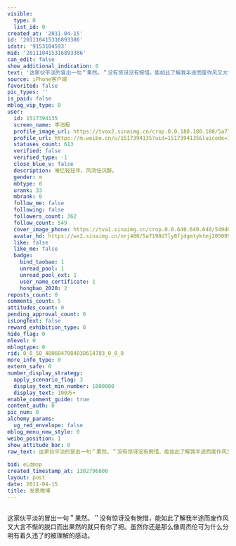 ```yaml
---
visible:
  type: 0
  list_id: 0
created_at: '2011-04-15'
id: '201110415316893386'
idstr: '9153184593'
mid: '201110415316893386'
can_edit: false
show_additional_indication: 0
text: '这家伙平淡的冒出一句＂果然。＂没有惊讶没有惋惜，能如此了解我半途而废作风又大言不惭的脱口而出果然的就只有你了把。虽然你还是那么像周杰伦可为什么分明有着久违了的被理解的感动。 '
source: iPhone客户端
favorited: false
pic_types: ''
is_paid: false
mblog_vip_type: 0
user:
  id: 1517394135
  screen_name: 李消极
  profile_image_url: https://tvax2.sinaimg.cn/crop.0.0.180.180.180/5a7198d7ly8fjdgmtyktmj20500500so.jpg?KID=imgbed,tva&Expires=1606400134&ssig=pbj03i8oIn
  profile_url: https://m.weibo.cn/u/1517394135?uid=1517394135&luicode=10000011&lfid=2304131517394135_-_WEIBO_SECOND_PROFILE_WEIBO
  statuses_count: 613
  verified: false
  verified_type: -1
  close_blue_v: false
  description: 唯忆轻狂年，风流任沉醉。
  gender: m
  mbtype: 0
  urank: 33
  mbrank: 0
  follow_me: false
  following: false
  followers_count: 362
  follow_count: 549
  cover_image_phone: https://tva1.sinaimg.cn/crop.0.0.640.640.640/549d0121tw1egm1kjly3jj20hs0hsq4f.jpg
  avatar_hd: https://wx2.sinaimg.cn/orj480/5a7198d7ly8fjdgmtyktmj20500500so.jpg
  like: false
  like_me: false
  badge:
    bind_taobao: 1
    unread_pool: 1
    unread_pool_ext: 1
    user_name_certificate: 1
    hongbao_2020: 2
reposts_count: 0
comments_count: 5
attitudes_count: 0
pending_approval_count: 0
isLongText: false
reward_exhibition_type: 0
hide_flag: 0
mlevel: 0
mblogtype: 0
rid: 0_0_50_4806047084038614783_0_0_0
more_info_type: 0
extern_safe: 0
number_display_strategy:
  apply_scenario_flag: 3
  display_text_min_number: 1000000
  display_text: 100万+
enable_comment_guide: true
content_auth: 0
pic_num: 0
alchemy_params:
  ug_red_envelope: false
mblog_menu_new_style: 0
weibo_position: 1
show_attitude_bar: 0
raw_text: 这家伙平淡的冒出一句＂果然。＂没有惊讶没有惋惜，能如此了解我半途而废作风又大言不惭的脱口而出果然的就只有你了把。虽然你还是那么像周杰伦可为什么分明有着久违了的被理解的感动。
  ​​​
bid: eLdmsp
created_timestamp_at: 1302796800
layout: post
date: 2011-04-15
title: 发表微博
---
```


![]()

这家伙平淡的冒出一句＂果然。＂没有惊讶没有惋惜，能如此了解我半途而废作风又大言不惭的脱口而出果然的就只有你了把。虽然你还是那么像周杰伦可为什么分明有着久违了的被理解的感动。 

